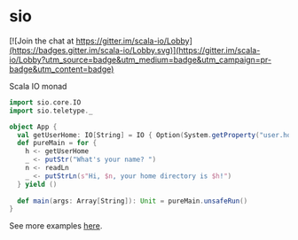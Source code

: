 # sio

[![Join the chat at https://gitter.im/scala-io/Lobby](https://badges.gitter.im/scala-io/Lobby.svg)](https://gitter.im/scala-io/Lobby?utm_source=badge&utm_medium=badge&utm_campaign=pr-badge&utm_content=badge)

Scala IO monad

```scala
import sio.core.IO
import sio.teletype._

object App {
  val getUserHome: IO[String] = IO { Option(System.getProperty("user.home")).get }
  def pureMain = for {
    h <- getUserHome
    _ <- putStr("What's your name? ")
    n <- readLn
    _ <- putStrLn(s"Hi, $n, your home directory is $h!")
  } yield ()
  
  def main(args: Array[String]): Unit = pureMain.unsafeRun()
}
```

See more examples [here](https://github.com/alexknvl/sio/tree/master/example/src/main/scala).


